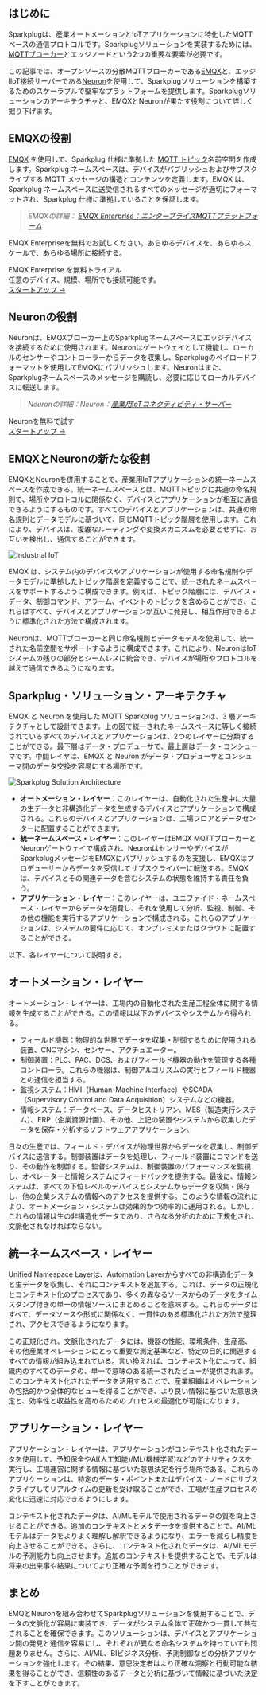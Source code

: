 ## はじめに

Sparkplugは、産業オートメーションとIoTアプリケーションに特化したMQTTベースの通信プロトコルです。Sparkplugソリューションを実装するためには、[MQTTブローカー](https://www.emqx.com/ja/blog/the-ultimate-guide-to-mqtt-broker-comparison)とエッジノードという2つの重要な要素が必要です。

この記事では、オープンソースの分散MQTTブローカーである[EMQX](https://github.com/emqx/emqx)と、エッジIIoT接続サーバーである[Neuron](https://neugates.io/)を使用して、Sparkplugソリューションを構築するためのスケーラブルで堅牢なプラットフォームを提供します。Sparkplugソリューションのアーキテクチャと、EMQXとNeuronが果たす役割について詳しく掘り下げます。

## EMQXの役割

[EMQX](https://github.com/emqx/emqx) を使用して、Sparkplug 仕様に準拠した [MQTT トピック](https://www.emqx.com/en/blog/advanced-features-of-mqtt-topics)名前空間を作成します。Sparkplug ネームスペースは、デバイスがパブリッシュおよびサブスクライブする MQTT メッセージの構造とコンテンツを定義します。EMQX は、Sparkplug ネームスペースに送受信されるすべてのメッセージが適切にフォーマットされ、Sparkplug 仕様に準拠していることを保証します。

> *EMQXの詳細：* [*EMQX Enterprise：エンタープライズMQTTプラットフォーム*](https://www.emqx.com/ja/products/emqx)

EMQX Enterpriseを無料でお試しください。あらゆるデバイスを、あらゆるスケールで、あらゆる場所に接続する。

<section class="promotion">
    <div>
        EMQX Enterprise を無料トライアル
      <div class="is-size-14 is-text-normal has-text-weight-normal">任意のデバイス、規模、場所でも接続可能です。</div>
    </div>
    <a href="https://www.emqx.com/ja/try?product=enterprise" class="button is-gradient px-5">スタートアップ →</a>
</section>

## Neuronの役割

Neuronは、EMQXブローカー上のSparkplugネームスペースにエッジデバイスを接続するために使用されます。Neuronはゲートウェイとして機能し、ローカルのセンサーやコントローラーからデータを収集し、Sparkplugのペイロードフォーマットを使用してEMQXにパブリッシュします。Neuronはまた、Sparkplugネームスペースのメッセージを購読し、必要に応じてローカルデバイスに転送します。

> *Neuronの詳細：Neuron：*[*産業用IoTコネクティビティ・サーバー*](https://www.emqx.com/ja/products/neuronex)

<section class="promotion">
    <div>
        Neuronを無料で試す
    </div>
    <a href="https://www.emqx.com/ja/try?product=neuron" class="button is-gradient px-5">スタートアップ →</a>
</section>

## EMQXとNeuronの新たな役割

EMQXとNeuronを併用することで、産業用IoTアプリケーションの統一ネームスペースを作成できる。統一ネームスペースとは、MQTTトピックに共通の命名規則で、場所やプロトコルに関係なく、デバイスとアプリケーションが相互に通信できるようにするものです。すべてのデバイスとアプリケーションは、共通の命名規則とデータモデルに基づいて、同じMQTTトピック階層を使用します。これにより、デバイスは、複雑なルーティングや変換メカニズムを必要とせずに、お互いを検出し、通信することができます。

![Industrial IoT](https://assets.emqx.com/images/a88f6c54e8877d322f0c1987c9f8e625.png)

EMQX は、システム内のデバイスやアプリケーションが使用する命名規則やデータモデルに準拠したトピック階層を定義することで、統一されたネームスペースをサポートするように構成できます。例えば、トピック階層には、デバイス・データ、制御コマンド、アラーム、イベントのトピックを含めることができ、これらはすべて、デバイスとアプリケーションが互いに発見し、相互作用できるように標準化された方法で構成されます。

Neuronは、MQTTブローカーと同じ命名規則とデータモデルを使用して、統一された名前空間をサポートするように構成できます。これにより、NeuronはIoTシステムの残りの部分とシームレスに統合でき、デバイスが場所やプロトコルを越えて通信できるようになります。

## Sparkplug・ソリューション・アーキテクチャ

EMQX と Neuron を使用した MQTT Sparkplug ソリューションは、3 層アーキテクチャとして設計できます。上の図で統一されたネームスペースに等しく接続されているすべてのデバイスとアプリケーションは、2つのレイヤーに分類することができる。最下層はデータ・プロデューサで、最上層はデータ・コンシューマです。中間レイヤは、EMQX と Neuron がデータ・プロデューサとコンシューマ間のデータ交換を容易にする場所です。

![Sparkplug Solution Architecture](https://assets.emqx.com/images/a97b5c154e3f337c813c1c957b41641d.png)

- **オートメーション・レイヤー**：このレイヤーは、自動化された生産中に大量の生データと非構造化データを生成するデバイスとアプリケーションで構成される。これらのデバイスとアプリケーションは、工場フロアとデータセンターに配置することができます。
- **統一ネームスペース・レイヤー**：このレイヤーはEMQX MQTTブローカーとNeuronゲートウェイで構成され、NeuronはセンサーやデバイスがSparkplugメッセージをEMQXにパブリッシュするのを支援し、EMQXはプロデューサーからデータを受信してサブスクライバーに転送する。EMQXは、デバイスとその関連データを含むシステムの状態を維持する責任を負う。
- **アプリケーション・レイヤー**：このレイヤーは、ユニファイド・ネームスペース・レイヤーからデータを消費し、それを使用して分析、監視、制御、その他の機能を実行するアプリケーションで構成される。これらのアプリケーションは、システムの要件に応じて、オンプレミスまたはクラウドに配置することができる。

以下、各レイヤーについて説明する。

## オートメーション・レイヤー

オートメーション・レイヤーは、工場内の自動化された生産工程全体に関する情報を生成することができる。この情報は以下のデバイスやシステムから得られる。

- フィールド機器：物理的な世界でデータを収集・制御するために使用される装置、CNCマシン、センサー、アクチュエーター。
- 制御装置：PLC、PAC、DCS、およびフィールド機器の動作を管理する各種コントローラ。これらの機器は、制御アルゴリズムの実行とフィールド機器との通信を担当する。
- 監視システム：HMI（Human-Machine Interface）やSCADA（Supervisory Control and Data Acquisition）システムなどの機器。
- 情報システム：データベース、データヒストリアン、MES（製造実行システム）、ERP（企業資源計画）、その他、上記の装置やシステムから収集したデータを保存・分析するソフトウェアアプリケーション。

日々の生産では、フィールド・デバイスが物理世界からデータを収集し、制御デバイスに送信する。制御装置はデータを処理し、フィールド装置にコマンドを送り、その動作を制御する。監督システムは、制御装置のパフォーマンスを監視し、オペレーターと情報システムにフィードバックを提供する。最後に、情報システムは、すべての下位レベルのデバイスとシステムからデータを収集・保存し、他の企業システムの情報へのアクセスを提供する。このような情報の流れにより、オートメーション・システムは効果的かつ効率的に運用される。しかし、これらの情報は生の非構造化データであり、さらなる分析のために正規化され、文脈化されなければならない。

## 統一ネームスペース・レイヤー

Unified Namespace Layerは、Automation Layerからすべての非構造化データと生データを収集し、それにコンテキストを追加する。これは、データの正規化とコンテキスト化のプロセスであり、多くの異なるソースからのデータをタイムスタンプ付きの単一の情報ソースにまとめることを意味する。これらのデータはすべて、データソースや形式に関係なく、一貫性のある標準化された方法で整理され、アクセスできるようになります。

この正規化され、文脈化されたデータには、機器の性能、環境条件、生産高、その他産業オペレーションにとって重要な測定基準など、特定の目的に関連するすべての情報が組み込まれている。言い換えれば、コンテキスト化によって、組織内のすべてのデータの、単一で意味のある統一されたビューが提供されます。このコンテキスト化されたデータを活用することで、産業組織はオペレーションの包括的かつ全体的なビューを得ることができ、より良い情報に基づいた意思決定と、効率性と収益性を高めるためのプロセスの最適化が可能になります。

## アプリケーション・レイヤー

アプリケーション・レイヤーは、アプリケーションがコンテキスト化されたデータを使用して、予知保全やAI(人工知能)/ML(機械学習)などのアナリティクスを実行し、工場運営に関する情報に基づいた意思決定を行う場所である。これらのアプリケーションは、特定のデータ・ポイントまたはデバイス・ノードにサブスクライブしてリアルタイムの更新を受け取ることができ、工場が生産プロセスの変化に迅速に対応できるようにします。

コンテキスト化されたデータは、AI/MLモデルで使用されるデータの質を向上させることができる。追加のコンテキストとメタデータを提供することで、AI/MLモデルはデータをよりよく理解し解釈できるようになり、エラーを減らし精度を向上させることができる。さらに、コンテキスト化されたデータは、AI/MLモデルの予測能力も向上させます。追加のコンテキストを提供することで、モデルは将来の出来事や結果についてより正確な予測を行うことができます。

## まとめ

EMQとNeuronを組み合わせてSparkplugソリューションを使用することで、データの文脈化が容易に実装でき、データがシステム全体で正確かつ一貫して共有されることを確保できます。このソリューションは、デバイスとアプリケーション間の発見と通信を容易にし、それぞれが異なる命名システムを持っていても問題ありません。さらに、AI/ML、BIビジネス分析、予測制御などの分析アプリケーションを強化します。その結果、意思決定者はより正確な洞察と行動可能な結果を得ることができ、信頼性のあるデータと分析に基づいて情報に基づいた決定を下すことができます。
